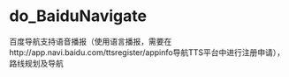 # do_BaiduNavigate
百度导航支持语音播报（使用语言播报，需要在http://app.navi.baidu.com/ttsregister/appinfo导航TTS平台中进行注册申请），路线规划及导航
